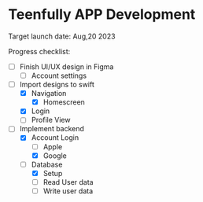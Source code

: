 # Teenfully APP Development 

Target launch date: Aug,20 2023

Progress checklist:
- [ ] Finish UI/UX design in Figma
  - [ ] Account settings 
- [ ] Import designs to swift
  - [x] Navigation
    - [x] Homescreen
  - [x] Login
  - [ ] Profile View
- [ ] Implement backend
  - [x] Account Login
    - [ ] Apple
    - [x] Google
  - [ ] Database 
    - [x] Setup
    - [ ] Read User data
    - [ ] Write user data
